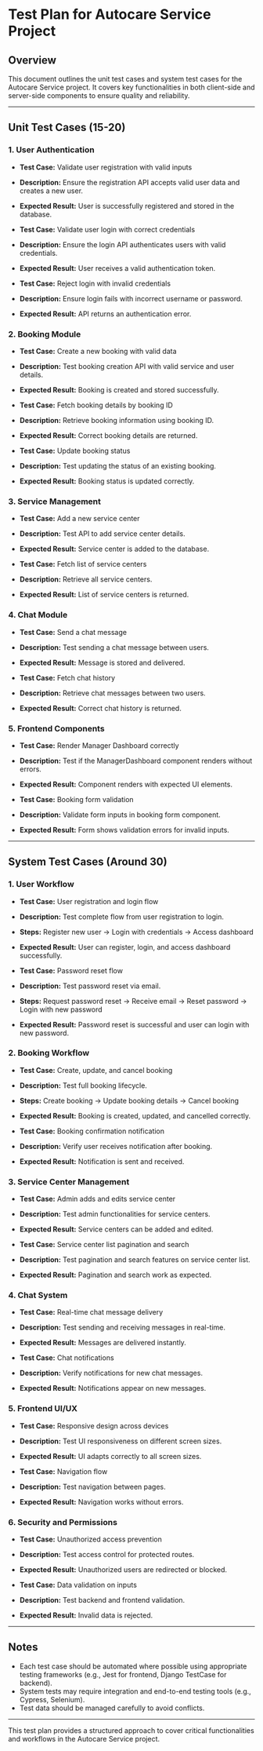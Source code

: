 # Test Plan for Autocare Service Project

## Overview
This document outlines the unit test cases and system test cases for the Autocare Service project. It covers key functionalities in both client-side and server-side components to ensure quality and reliability.

---

## Unit Test Cases (15-20)

### 1. User Authentication
- **Test Case:** Validate user registration with valid inputs
- **Description:** Ensure the registration API accepts valid user data and creates a new user.
- **Expected Result:** User is successfully registered and stored in the database.

- **Test Case:** Validate user login with correct credentials
- **Description:** Ensure the login API authenticates users with valid credentials.
- **Expected Result:** User receives a valid authentication token.

- **Test Case:** Reject login with invalid credentials
- **Description:** Ensure login fails with incorrect username or password.
- **Expected Result:** API returns an authentication error.

### 2. Booking Module
- **Test Case:** Create a new booking with valid data
- **Description:** Test booking creation API with valid service and user details.
- **Expected Result:** Booking is created and stored successfully.

- **Test Case:** Fetch booking details by booking ID
- **Description:** Retrieve booking information using booking ID.
- **Expected Result:** Correct booking details are returned.

- **Test Case:** Update booking status
- **Description:** Test updating the status of an existing booking.
- **Expected Result:** Booking status is updated correctly.

### 3. Service Management
- **Test Case:** Add a new service center
- **Description:** Test API to add service center details.
- **Expected Result:** Service center is added to the database.

- **Test Case:** Fetch list of service centers
- **Description:** Retrieve all service centers.
- **Expected Result:** List of service centers is returned.

### 4. Chat Module
- **Test Case:** Send a chat message
- **Description:** Test sending a chat message between users.
- **Expected Result:** Message is stored and delivered.

- **Test Case:** Fetch chat history
- **Description:** Retrieve chat messages between two users.
- **Expected Result:** Correct chat history is returned.

### 5. Frontend Components
- **Test Case:** Render Manager Dashboard correctly
- **Description:** Test if the ManagerDashboard component renders without errors.
- **Expected Result:** Component renders with expected UI elements.

- **Test Case:** Booking form validation
- **Description:** Validate form inputs in booking form component.
- **Expected Result:** Form shows validation errors for invalid inputs.

---

## System Test Cases (Around 30)

### 1. User Workflow
- **Test Case:** User registration and login flow
- **Description:** Test complete flow from user registration to login.
- **Steps:** Register new user → Login with credentials → Access dashboard
- **Expected Result:** User can register, login, and access dashboard successfully.

- **Test Case:** Password reset flow
- **Description:** Test password reset via email.
- **Steps:** Request password reset → Receive email → Reset password → Login with new password
- **Expected Result:** Password reset is successful and user can login with new password.

### 2. Booking Workflow
- **Test Case:** Create, update, and cancel booking
- **Description:** Test full booking lifecycle.
- **Steps:** Create booking → Update booking details → Cancel booking
- **Expected Result:** Booking is created, updated, and cancelled correctly.

- **Test Case:** Booking confirmation notification
- **Description:** Verify user receives notification after booking.
- **Expected Result:** Notification is sent and received.

### 3. Service Center Management
- **Test Case:** Admin adds and edits service center
- **Description:** Test admin functionalities for service centers.
- **Expected Result:** Service centers can be added and edited.

- **Test Case:** Service center list pagination and search
- **Description:** Test pagination and search features on service center list.
- **Expected Result:** Pagination and search work as expected.

### 4. Chat System
- **Test Case:** Real-time chat message delivery
- **Description:** Test sending and receiving messages in real-time.
- **Expected Result:** Messages are delivered instantly.

- **Test Case:** Chat notifications
- **Description:** Verify notifications for new chat messages.
- **Expected Result:** Notifications appear on new messages.

### 5. Frontend UI/UX
- **Test Case:** Responsive design across devices
- **Description:** Test UI responsiveness on different screen sizes.
- **Expected Result:** UI adapts correctly to all screen sizes.

- **Test Case:** Navigation flow
- **Description:** Test navigation between pages.
- **Expected Result:** Navigation works without errors.

### 6. Security and Permissions
- **Test Case:** Unauthorized access prevention
- **Description:** Test access control for protected routes.
- **Expected Result:** Unauthorized users are redirected or blocked.

- **Test Case:** Data validation on inputs
- **Description:** Test backend and frontend validation.
- **Expected Result:** Invalid data is rejected.

---

## Notes
- Each test case should be automated where possible using appropriate testing frameworks (e.g., Jest for frontend, Django TestCase for backend).
- System tests may require integration and end-to-end testing tools (e.g., Cypress, Selenium).
- Test data should be managed carefully to avoid conflicts.

---

This test plan provides a structured approach to cover critical functionalities and workflows in the Autocare Service project.
